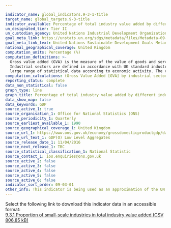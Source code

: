 ```yaml
---

indicator_name: global_indicators.9-3-1-title
target_name: global_targets.9-3-title
indicator_available: Percentage of total industry value added by different industries
un_designated_tier: Tier II
un_custodian_agency: United Nations Industrial Development Organization (UNIDO)
goal_meta_link: https://unstats.un.org/sdgs/metadata/files/Metadata-09-03-01.pdf
goal_meta_link_text: United Nations Sustainable Development Goals Metadata (PDF 4.0 MB)
national_geographical_coverage: United Kingdom
computation_units: Percentage (%)
computation_definitions: >-
  Gross value added (GVA) is the measure of the value of goods and services produced in an area, industry or sector of an economy. In national accounts GVA is output minus intermediate consumption; it is the value generated by any unit engaged in the production of goods and services.
  Industrial sectors are defined in accordance with UK standard industrial classification of economic activities. The UK standard industrial classification of economic activities, abbreviated as UK SIC, is a 5-digit classification providing the framework for collecting and presenting a
  large range of statistical data according to economic activity. The current UK standard industrial classification of economic activities was completed in 2007 and effective from 01/01/2008.
computation_calculations: (Gross Value Added [GVA] by industrial sector / Total Gross Value Added [GVA] by all sectors) * 100
reporting_status: complete
data_non_statistical: false
graph_type: line
graph_title: Percentage of total industry value added by different industries
data_show_map: false
data_keywords: GDP
source_active_1: true
source_organisation_1: Office for National Statistics (ONS)
source_periodicity_1: Quarterly
source_earliest_available_1: 1990
source_geographical_coverage_1: United Kingdom
source_url_1: https://www.ons.gov.uk/economy/grossdomesticproductgdp/datasets/gdpolowlevelaggregates
source_url_text_1: GDP(O) Low Level Aggregates
source_release_date_1: 11/04/2016
source_next_release_1: TBC
source_statistical_classification_1: National Statistic
source_contact_1: ios.enquiries@ons.gov.uk
source_active_2: false
source_active_3: false
source_active_4: false
source_active_5: false
source_active_6: false
indicator_sort_order: 09-03-01
other_info: This indicator is being used as an approximation of the UN SDG Indicator. Where possible, we will work to identify or develop UK data to meet the global indicator specification. This indicator has not been identified in collaboration with topic experts.
---
```

Select the following link to download this indicator data in an accessible format:<br>[9.3.1 Proportion of small-scale industries in total industry value added (CSV 806.85 kB)](https://sustainabledevelopment-uk.github.io/sdg-data/en/data/9-3-1.csv)